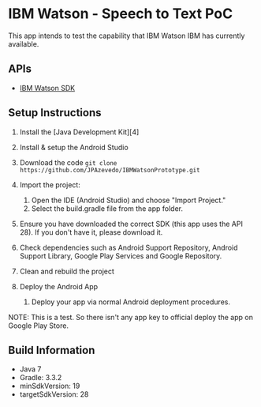 # IBM Watson - Speech to Text PoC

This app intends to test the capability that IBM Watson IBM has currently available.

## APIs

- [IBM Watson SDK][1]

## Setup Instructions

1. Install the [Java Development Kit][4]

1. Install & setup the Android Studio

1. Download the code
```git clone https://github.com/JPAzevedo/IBMWatsonPrototype.git```

1. Import the project:
    1. Open the IDE (Android Studio) and choose "Import Project."
    1. Select the build.gradle file from the app folder.
		
1. Ensure you have downloaded the correct SDK (this app uses the API 28). If you don't have it, please download it.
   
1. Check dependencies such as Android Support Repository, Android Support Library, Google Play Services and Google Repository.

1. Clean and rebuild the project

1. Deploy the Android App
    1. Deploy your app via normal Android deployment procedures.

NOTE: This is a test. So there isn't any app key to official deploy the app on Google Play Store.
		
## Build Information 

- Java 7
- Gradle: 3.3.2
- minSdkVersion: 19
- targetSdkVersion: 28

[1]: https://github.com/watson-developer-cloud/android-sdk

